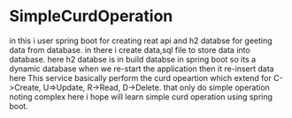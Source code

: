 # SimpleCurdOperation
in this i user spring boot for creating reat api and h2 databse for geeting data from database.
in there i create data,sql file to store data into database.
here h2 databse is in build databse in spring boot so its a dynamic database when we re-start the application then it re-insert data here 
This service basically perform the curd opeartion which extend for C->Create, U=>Update, R->Read, D->Delete.
that only do simple operation noting complex here i hope will learn simple curd operation using spring boot.
